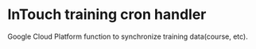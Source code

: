 # InTouch training cron handler

Google Cloud Platform function to synchronize training data(course, etc).

